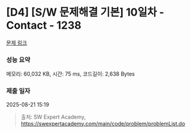 # [D4] [S/W 문제해결 기본] 10일차 - Contact - 1238 

[문제 링크](https://swexpertacademy.com/main/code/problem/problemDetail.do?contestProbId=AV15B1cKAKwCFAYD) 

### 성능 요약

메모리: 60,032 KB, 시간: 75 ms, 코드길이: 2,638 Bytes

### 제출 일자

2025-08-21 15:19



> 출처: SW Expert Academy, https://swexpertacademy.com/main/code/problem/problemList.do